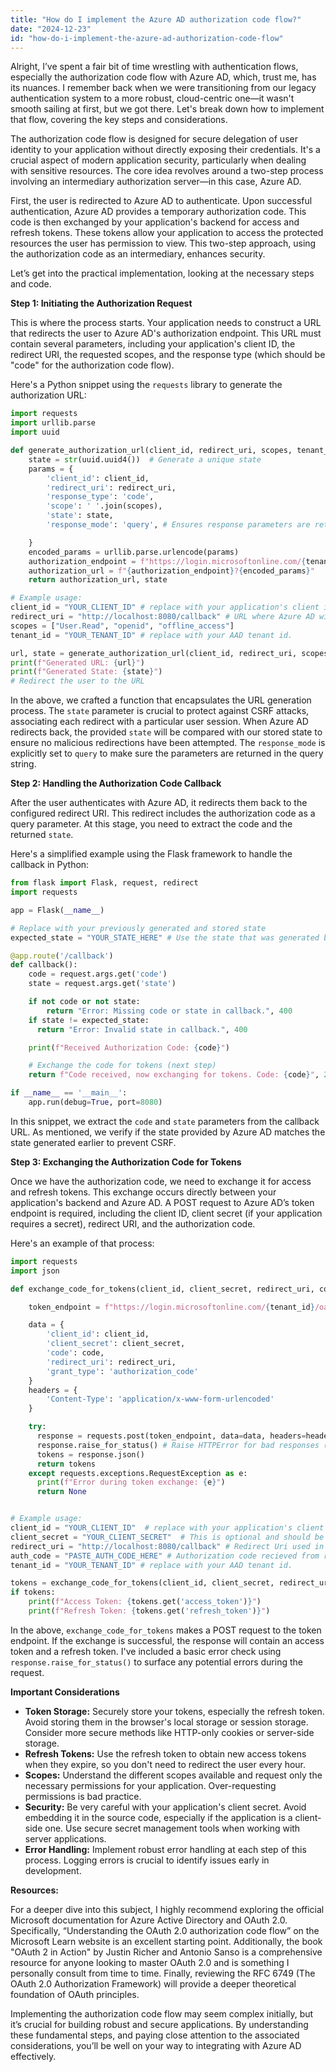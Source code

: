 ```yaml
---
title: "How do I implement the Azure AD authorization code flow?"
date: "2024-12-23"
id: "how-do-i-implement-the-azure-ad-authorization-code-flow"
---
```


Alright,  I’ve spent a fair bit of time wrestling with authentication flows, especially the authorization code flow with Azure AD, which, trust me, has its nuances. I remember back when we were transitioning from our legacy authentication system to a more robust, cloud-centric one—it wasn't smooth sailing at first, but we got there. Let's break down how to implement that flow, covering the key steps and considerations.

The authorization code flow is designed for secure delegation of user identity to your application without directly exposing their credentials. It's a crucial aspect of modern application security, particularly when dealing with sensitive resources. The core idea revolves around a two-step process involving an intermediary authorization server—in this case, Azure AD.

First, the user is redirected to Azure AD to authenticate. Upon successful authentication, Azure AD provides a temporary authorization code. This code is then exchanged by your application's backend for access and refresh tokens. These tokens allow your application to access the protected resources the user has permission to view. This two-step approach, using the authorization code as an intermediary, enhances security.

Let’s get into the practical implementation, looking at the necessary steps and code.

**Step 1: Initiating the Authorization Request**

This is where the process starts. Your application needs to construct a URL that redirects the user to Azure AD's authorization endpoint. This URL must contain several parameters, including your application's client ID, the redirect URI, the requested scopes, and the response type (which should be "code" for the authorization code flow).

Here's a Python snippet using the `requests` library to generate the authorization URL:

```python
import requests
import urllib.parse
import uuid

def generate_authorization_url(client_id, redirect_uri, scopes, tenant_id):
    state = str(uuid.uuid4())  # Generate a unique state
    params = {
        'client_id': client_id,
        'redirect_uri': redirect_uri,
        'response_type': 'code',
        'scope': ' '.join(scopes),
        'state': state,
        'response_mode': 'query', # Ensures response parameters are returned as a query string

    }
    encoded_params = urllib.parse.urlencode(params)
    authorization_endpoint = f"https://login.microsoftonline.com/{tenant_id}/oauth2/v2.0/authorize"
    authorization_url = f"{authorization_endpoint}?{encoded_params}"
    return authorization_url, state

# Example usage:
client_id = "YOUR_CLIENT_ID" # replace with your application's client id.
redirect_uri = "http://localhost:8080/callback" # URL where Azure AD will send the authorization code.
scopes = ["User.Read", "openid", "offline_access"]
tenant_id = "YOUR_TENANT_ID" # replace with your AAD tenant id.

url, state = generate_authorization_url(client_id, redirect_uri, scopes, tenant_id)
print(f"Generated URL: {url}")
print(f"Generated State: {state}")
# Redirect the user to the URL
```

In the above, we crafted a function that encapsulates the URL generation process. The `state` parameter is crucial to protect against CSRF attacks, associating each redirect with a particular user session. When Azure AD redirects back, the provided `state` will be compared with our stored state to ensure no malicious redirections have been attempted. The `response_mode` is explicitly set to `query` to make sure the parameters are returned in the query string.

**Step 2: Handling the Authorization Code Callback**

After the user authenticates with Azure AD, it redirects them back to the configured redirect URI. This redirect includes the authorization code as a query parameter. At this stage, you need to extract the code and the returned `state`.

Here's a simplified example using the Flask framework to handle the callback in Python:

```python
from flask import Flask, request, redirect
import requests

app = Flask(__name__)

# Replace with your previously generated and stored state
expected_state = "YOUR_STATE_HERE" # Use the state that was generated before redirecting.

@app.route('/callback')
def callback():
    code = request.args.get('code')
    state = request.args.get('state')

    if not code or not state:
        return "Error: Missing code or state in callback.", 400
    if state != expected_state:
      return "Error: Invalid state in callback.", 400

    print(f"Received Authorization Code: {code}")

    # Exchange the code for tokens (next step)
    return f"Code received, now exchanging for tokens. Code: {code}", 200

if __name__ == '__main__':
    app.run(debug=True, port=8080)
```

In this snippet, we extract the `code` and `state` parameters from the callback URL. As mentioned, we verify if the state provided by Azure AD matches the state generated earlier to prevent CSRF.

**Step 3: Exchanging the Authorization Code for Tokens**

Once we have the authorization code, we need to exchange it for access and refresh tokens. This exchange occurs directly between your application's backend and Azure AD. A POST request to Azure AD’s token endpoint is required, including the client ID, client secret (if your application requires a secret), redirect URI, and the authorization code.

Here's an example of that process:

```python
import requests
import json

def exchange_code_for_tokens(client_id, client_secret, redirect_uri, code, tenant_id):

    token_endpoint = f"https://login.microsoftonline.com/{tenant_id}/oauth2/v2.0/token"

    data = {
        'client_id': client_id,
        'client_secret': client_secret,
        'code': code,
        'redirect_uri': redirect_uri,
        'grant_type': 'authorization_code'
    }
    headers = {
        'Content-Type': 'application/x-www-form-urlencoded'
    }

    try:
      response = requests.post(token_endpoint, data=data, headers=headers)
      response.raise_for_status() # Raise HTTPError for bad responses (4xx or 5xx)
      tokens = response.json()
      return tokens
    except requests.exceptions.RequestException as e:
      print(f"Error during token exchange: {e}")
      return None


# Example usage:
client_id = "YOUR_CLIENT_ID"  # replace with your application's client id
client_secret = "YOUR_CLIENT_SECRET"  # This is optional and should be kept secure.
redirect_uri = "http://localhost:8080/callback" # Redirect Uri used in previous steps
auth_code = "PASTE_AUTH_CODE_HERE" # Authorization code recieved from redirect.
tenant_id = "YOUR_TENANT_ID" # replace with your AAD tenant id.

tokens = exchange_code_for_tokens(client_id, client_secret, redirect_uri, auth_code, tenant_id)
if tokens:
    print(f"Access Token: {tokens.get('access_token')}")
    print(f"Refresh Token: {tokens.get('refresh_token')}")

```
In the above, `exchange_code_for_tokens` makes a POST request to the token endpoint. If the exchange is successful, the response will contain an access token and a refresh token. I've included a basic error check using `response.raise_for_status()` to surface any potential errors during the request.

**Important Considerations**

*   **Token Storage:** Securely store your tokens, especially the refresh token. Avoid storing them in the browser's local storage or session storage. Consider more secure methods like HTTP-only cookies or server-side storage.
*   **Refresh Tokens:** Use the refresh token to obtain new access tokens when they expire, so you don't need to redirect the user every hour.
*   **Scopes:** Understand the different scopes available and request only the necessary permissions for your application. Over-requesting permissions is bad practice.
*   **Security:** Be very careful with your application's client secret. Avoid embedding it in the source code, especially if the application is a client-side one. Use secure secret management tools when working with server applications.
*   **Error Handling:** Implement robust error handling at each step of this process. Logging errors is crucial to identify issues early in development.

**Resources:**

For a deeper dive into this subject, I highly recommend exploring the official Microsoft documentation for Azure Active Directory and OAuth 2.0. Specifically, “Understanding the OAuth 2.0 authorization code flow” on the Microsoft Learn website is an excellent starting point. Additionally, the book "OAuth 2 in Action" by Justin Richer and Antonio Sanso is a comprehensive resource for anyone looking to master OAuth 2.0 and is something I personally consult from time to time. Finally, reviewing the RFC 6749 (The OAuth 2.0 Authorization Framework) will provide a deeper theoretical foundation of OAuth principles.

Implementing the authorization code flow may seem complex initially, but it’s crucial for building robust and secure applications. By understanding these fundamental steps, and paying close attention to the associated considerations, you’ll be well on your way to integrating with Azure AD effectively.
